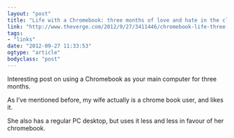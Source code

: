 ```yaml
---
layout: "post"
title: "Life with a Chromebook: three months of love and hate in the cloud"
link: "http://www.theverge.com/2012/9/27/3411446/chromebook-life-three-months-with-my-cautionary-tale"
tags: 
- "links"
date: "2012-09-27 11:33:53"
ogtype: "article"
bodyclass: "post"
---
```


Interesting post on using a Chromebook as your main computer for three months.

As I’ve mentioned before, my wife actually is a chrome book user, and likes it.

She also has a regular PC desktop, but uses it less and less in favour of her chromebook.
